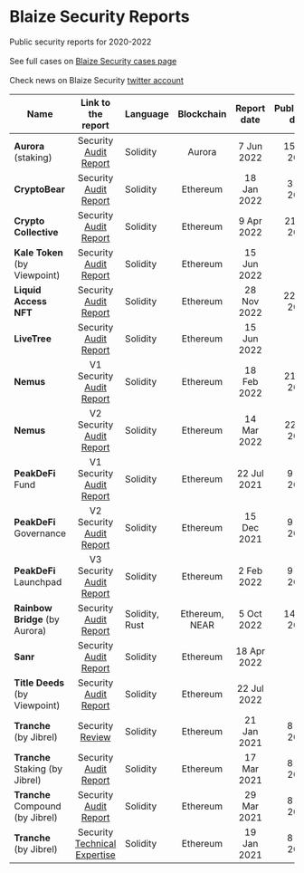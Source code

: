 # Blaize Security Reports
Public security reports for 2020-2022<br><br>
See full cases on [Blaize Security cases page](https://security.blaize.tech/clients/)<br>
<br>
Check news on Blaize Security [twitter account](https://twitter.com/BlaizeSecurity)
<br>

| Name      | Link to the report | Language | Blockchain | Report date | Publication date | Case |
| --------- |:------------------:| -------- |:----------:|:-----------:|:----------------:|:----:|
| <b>Aurora</b> (staking) | Security [Audit Report](../a/aurora/Aurora-audit-report-v1-[7-Jun-2022].pdf) | Solidity | Aurora | 7 Jun 2022 | 15 Aug 2022 | [Case](https://security.blaize.tech/clients/smart-contract-security-audit-for-aurora/) |
| <b>CryptoBear</b> | Security [Audit Report](../c/cryptobear/CryptoBear-audit-report-v1-[18-Jan-2022].pdf) | Solidity | Ethereum | 18 Jan 2022 | 3 Feb 2022 | [Case](https://security.blaize.tech/clients/smart-contract-security-audit-for-cryptobear-watch-club/) |
| <b>Crypto Collective</b> | Security [Audit Report](../c/cryptocollective/CryptoCollective-audit-report-v1-[9-Apr-2022].pdf) | Solidity | Ethereum | 9 Apr 2022 | 21 Apr 2022 | [Case](https://security.blaize.tech/clients/smart-contract-security-audit-for-crypto-collective/) |
| <b>Kale Token</b> (by Viewpoint) | Security [Audit Report](../v/viewpoint/KaleToken-audit-report-v1-[15-Jun-2022].pdf) | Solidity | Ethereum | 15 Jun 2022 | | |
| <b>Liquid Access NFT</b> | Security [Audit Report](../l/liquidaccess/LiquidAccessNFT-audit-report-v1-[28-Nov-2022].pdf) | Solidity | Ethereum | 28 Nov 2022 | 22 Dec 2022 | [Case](https://security.blaize.tech/clients/smart-contract-security-audit-for-liquidaccess/) |
| <b>LiveTree</b> | Security [Audit Report](../l/livetree/LiveTree-audit-report-v1-[19-Jul-2022].pdf) | Solidity | Ethereum | 15 Jun 2022 | | |
| <b>Nemus</b> | V1 Security [Audit Report](../n/nemus/Nemus-audit-report-v1-[18-Feb-2022].pdf) | Solidity | Ethereum | 18 Feb 2022 | 21 Feb 2022 | [Case](https://security.blaize.tech/clients/smart-contract-security-audit-for-nemus/) |
| <b>Nemus</b> | V2 Security [Audit Report](../n/nemus/Nemus-audit-report-v2-[14-Mar-2022].pdf) | Solidity | Ethereum | 14 Mar 2022 | 22 Apr 2022 | [Case](https://security.blaize.tech/clients/smart-contract-security-audit-for-nemus/) |
| <b>PeakDeFi</b> Fund | V1 Security [Audit Report](../p/peakdefi/PeakDeFi-audit-report-Fund-[22-Jul-2021].pdf) | Solidity | Ethereum | 22 Jul 2021 | 9 Feb 2022 | [Case](https://security.blaize.tech/clients/smart-contract-security-audit-for-peakdefi/) |
| <b>PeakDeFi</b> Governance | V2 Security [Audit Report](../p/peakdefi/PeakDeFi-audit-report-Governance-[15-Dec-2021].pdf) | Solidity | Ethereum | 15 Dec 2021 | 9 Feb 2022 | [Case](https://security.blaize.tech/clients/smart-contract-security-audit-for-peakdefi/) |
| <b>PeakDeFi</b> Launchpad | V3 Security [Audit Report](../p/peakdefi/PeakDeFi-audit-report-Lauchpad-[2-Feb-2022].pdf) | Solidity | Ethereum | 2 Feb 2022 | 9 Feb 2022 | [Case](https://security.blaize.tech/clients/smart-contract-security-audit-for-peakdefi/) |
| <b>Rainbow Bridge</b> (by Aurora) | Security [Audit Report](../a/aurora/RainbowBridge-audit-report-v1-[5-Oct-2022].pdf) | Solidity, Rust | Ethereum, NEAR | 5 Oct 2022 | 14 Mar 2023 | [Case](https://security.blaize.tech/clients/smart-contract-security-audit-procedure-for-rainbow-bridge/) |
| <b>Sanr</b> | Security [Audit Report](../s/sanr/SanR-audit-report-v1-[18-Apr-2022].pdf) | Solidity | Ethereum | 18 Apr 2022 | | |
| <b>Title Deeds</b> (by Viewpoint) | Security [Audit Report](../v/viewpoint/TitleDeeds-audit-report-v1-[22-Jul-2022].pdf) | Solidity | Ethereum | 22 Jul 2022 | | |
| <b>Tranche</b> (by Jibrel) | Security [Review](../t/tranche/Tranche-security-review-[21-Jan-2021].pdf) | Solidity | Ethereum | 21 Jan 2021 | 8 Feb 2021 | [Case](https://security.blaize.tech/clients/smart-contract-security-audit-for-jibrel/) |
| <b>Tranche</b> Staking (by Jibrel) | Security [Audit Report](../t/tranche/Tranche-staking-security-audit-v1-[17-Mar-2021].pdf) | Solidity | Ethereum | 17 Mar 2021 | 8 Feb 2021 | [Case](https://security.blaize.tech/clients/smart-contract-security-audit-for-jibrel/) |
| <b>Tranche</b> Compound (by Jibrel) | Security [Audit Report](../t/tranche/Tranche-compound-security-audit-v1-[29-Mar-2021].pdf) | Solidity | Ethereum | 29 Mar 2021 | 8 Feb 2021 | [Case](https://security.blaize.tech/clients/smart-contract-security-audit-for-jibrel/) |
| <b>Tranche</b> (by Jibrel) | Security [Technical Expertise](../t/tranche/Tranche-security-expertise-v1-[19-Jan-2021].pdf) | Solidity | Ethereum | 19 Jan 2021 | 8 Feb 2021 | [Case](https://security.blaize.tech/clients/smart-contract-security-audit-for-jibrel/) |
